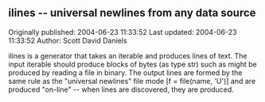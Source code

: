 ## ilines -- universal newlines from any data source

Originally published: 2004-06-23 11:33:52
Last updated: 2004-06-23 11:33:52
Author: Scott David Daniels

ilines is a generator that takes an iterable and produces lines of text.  The input iterable should produce blocks of bytes (as type str) such as might be produced by reading a file in binary.  The output lines are formed by the same rule as the "universal newlines" file mode [f = file(name, 'U')] and are produced "on-line" -- when lines are discovered, they are produced.